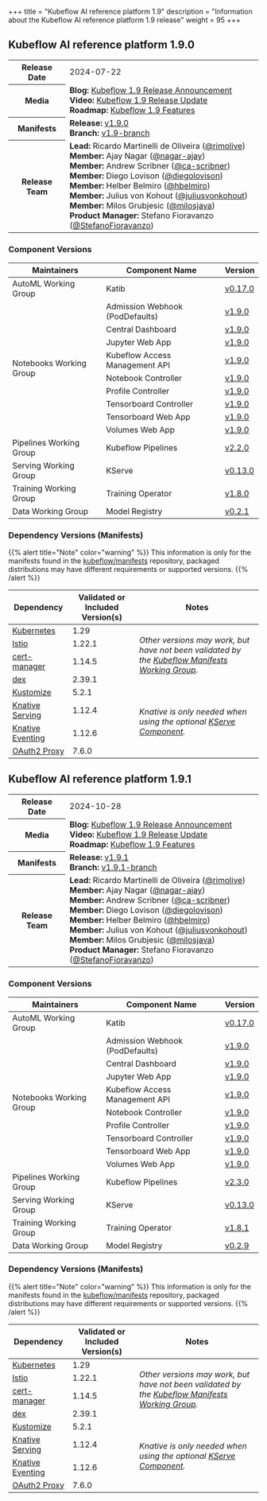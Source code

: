 +++
title = "Kubeflow AI reference platform 1.9"
description = "Information about the Kubeflow AI reference platform 1.9 release"
weight = 95
+++

## Kubeflow AI reference platform 1.9.0

<div class="table-responsive">
<table class="table table-bordered">
  <tbody>
    <tr>
      <th class="table-light">Release Date</th>
      <td>
        2024-07-22
      </td>
    </tr>
    <tr>
      <th class="table-light">Media</th>
      <td>
        <b>Blog:</b> 
          <a href="https://blog.kubeflow.org/kubeflow-1.9-release/">Kubeflow 1.9 Release Announcement</a>
        <br>
        <b>Video:</b> 
          <a href="https://www.youtube.com/watch?v=bzu2Qqv4Ij0">Kubeflow 1.9 Release Update</a>
        <br>
        <b>Roadmap:</b>
          <a href="https://github.com/kubeflow/kubeflow/blob/master/ROADMAP.md#kubeflow-19-release-planned-for-release-jul-2024">Kubeflow 1.9 Features</a>
      </td>
    </tr>
    <tr>
      <th class="table-light">Manifests</th>
      <td>
        <b>Release:</b> 
          <a href="https://github.com/kubeflow/manifests/releases/tag/v1.9.0">v1.9.0</a>
        <br>
        <b>Branch:</b>
          <a href="https://github.com/kubeflow/manifests/tree/v1.9-branch">v1.9-branch</a>
      </td>
    </tr>
    <tr>
      <th class="table-light">Release Team</th>
      <td>
        <b>Lead:</b> Ricardo Martinelli de Oliveira (<a href="https://github.com/rimolive">@rimolive</a>)
        <br>
        <b>Member:</b> Ajay Nagar (<a href="https://github.com/nagar-ajay">@nagar-ajay</a>)
        <br>
        <b>Member:</b> Andrew Scribner (<a href="https://github.com/ca-scribner">@ca-scribner</a>)
        <br>
        <b>Member:</b> Diego Lovison (<a href="https://github.com/diegolovison">@diegolovison</a>)
        <br>
        <b>Member:</b> Helber Belmiro (<a href="https://github.com/hbelmiro">@hbelmiro</a>)
        <br>
        <b>Member:</b> Julius von Kohout (<a href="https://github.com/juliusvonkohout">@juliusvonkohout</a>)
        <br>
        <b>Member:</b> Milos Grubjesic (<a href="https://github.com/milosjava">@milosjava</a>)
        <br>
        <b>Product Manager:</b> Stefano Fioravanzo (<a href="https://github.com/StefanoFioravanzo">@StefanoFioravanzo</a>)
      </td>
    </tr>
  </tbody>
</table>
</div>

### Component Versions

<div class="table-responsive">
<table class="table table-bordered">
    <thead class="thead-light">
      <tr>
        <th>Maintainers</th>
        <th>Component Name</th>
        <th>Version</th>
      </tr>
    </thead>
  <tbody>
      <!-- ======================= -->
      <!-- AutoML Working Group -->
      <!-- ======================= -->
      <tr>
        <td rowspan="1" class="align-middle">AutoML Working Group</td>
        <td>Katib</td>
        <td>
          <a href="https://github.com/kubeflow/katib/releases/tag/v0.17.0">v0.17.0</a>
        </td>
      </tr>
      <!-- ======================= -->
      <!-- Notebooks Working Group -->
      <!-- ======================= -->
      <tr>
        <td rowspan="9" class="align-middle">Notebooks Working Group</td>
        <td>Admission Webhook (PodDefaults)</td>
        <td>
          <a href="https://github.com/kubeflow/kubeflow/tree/v1.9.0/components/admission-webhook">v1.9.0</a>
        </td>
      </tr>
      <tr>
        <td>Central Dashboard</td>
        <td>
          <a href="https://github.com/kubeflow/kubeflow/tree/v1.9.0/components/centraldashboard">v1.9.0</a>
        </td>
      </tr>
      <tr>
        <td>Jupyter Web App</td>
        <td>
          <a href="https://github.com/kubeflow/kubeflow/tree/v1.9.0/components/crud-web-apps/jupyter">v1.9.0</a>
        </td>
      </tr>
      <tr>
        <td>Kubeflow Access Management API</td>
        <td>
          <a href="https://github.com/kubeflow/kubeflow/tree/v1.9.0/components/access-management">v1.9.0</a>
        </td>
      </tr>
      <tr>
        <td>Notebook Controller</td>
        <td>
          <a href="https://github.com/kubeflow/kubeflow/tree/v1.9.0/components/notebook-controller">v1.9.0</a>
        </td>
      </tr>
      <tr>
        <td>Profile Controller</td>
        <td>
          <a href="https://github.com/kubeflow/kubeflow/tree/v1.9.0/components/profile-controller">v1.9.0</a>
        </td>
      </tr>
      <tr>
        <td>Tensorboard Controller</td>
        <td>
          <a href="https://github.com/kubeflow/kubeflow/tree/v1.9.0/components/notebook-controller">v1.9.0</a>
        </td>
      </tr>
      <tr>
        <td>Tensorboard Web App</td>
        <td>
          <a href="https://github.com/kubeflow/kubeflow/tree/v1.9.0/components/crud-web-apps/volumes">v1.9.0</a>
        </td>
      </tr>
      <tr>
        <td>Volumes Web App</td>
        <td>
          <a href="https://github.com/kubeflow/kubeflow/tree/v1.9.0/components/crud-web-apps/tensorboards">v1.9.0</a>
        </td>
      </tr>
      <!-- ======================= -->
      <!-- Pipelines Working Group -->
      <!-- ======================= -->
      <tr>
        <td rowspan="1" class="align-middle">Pipelines Working Group</td>
        <td>Kubeflow Pipelines</td>
        <td>
          <a href="https://github.com/kubeflow/pipelines/releases/tag/2.2.0">v2.2.0</a>
        </td>
      </tr>
      <!-- ======================= -->
      <!-- Serving Working Group -->
      <!-- ======================= -->
      <tr>
        <td rowspan="1" class="align-middle">Serving Working Group</td>
        <td>KServe</td>
        <td>
          <a href="https://github.com/kserve/kserve/releases/tag/v0.13.0">v0.13.0</a>
        </td>
      </tr>
      <!-- ======================= -->
      <!-- Training Working Group -->
      <!-- ======================= -->
      <tr>
        <td rowspan="1" class="align-middle">Training Working Group</td>
        <td>Training Operator</td>
        <td>
          <a href="https://github.com/kubeflow/training-operator/releases/tag/v1.8.0">v1.8.0</a>
        </td>
      </tr>
      <!-- ======================= -->
      <!-- Data Working Group -->
      <!-- ======================= -->
      <tr>
        <td rowspan="1" class="align-middle">Data Working Group</td>
        <td>Model Registry</td>
        <td>
          <a href="https://github.com/kubeflow/model-registry/releases/tag/v0.2.1">v0.2.1</a>
        </td>
      </tr>
  </tbody>
</table>
</div>

### Dependency Versions (Manifests)

{{% alert title="Note" color="warning" %}}
This information is only for the manifests found in the <a href="https://github.com/kubeflow/manifests">kubeflow/manifests</a> repository, packaged distributions may have different requirements or supported versions.
{{% /alert %}}

<div class="table-responsive">
<table class="table table-bordered">
    <thead class="thead-light">
      <tr>
        <th>Dependency</th>
        <th>Validated or Included Version(s)</th>
        <th>Notes</th>
      </tr>
    </thead>
  <tbody>
      <!-- ======================= -->
      <!-- Kubernetes -->
      <!-- ======================= -->
      <tr>
        <td>
          <a href="https://kubernetes.io/">Kubernetes</a>
        </td>
        <td>1.29</td>
        <td rowspan="4" class="align-middle">
          <i>Other versions may work, but have not been validated by the <a href="https://github.com/kubeflow/community/tree/master/wg-manifests">Kubeflow Manifests Working Group</a>.</i>
        </td>
      </tr>
      <!-- ======================= -->
      <!-- Istio -->
      <!-- ======================= -->
      <tr>
        <td>
          <a href="https://istio.io/">Istio</a>
        </td>
        <td>1.22.1</td>
      </tr>
      <!-- ======================= -->
      <!-- cert-manager  -->
      <!-- ======================= -->
      <tr>
        <td>
          <a href="https://cert-manager.io/">cert-manager</a>
        </td>
        <td>1.14.5</td>
      </tr>
      <!-- ======================= -->
      <!-- dex  -->
      <!-- ======================= -->
      <tr>
        <td>
          <a href="https://dexidp.io/">dex</a>
        </td>
        <td>2.39.1</td>
      </tr>
      <!-- ======================= -->
      <!-- Kustomize  -->
      <!-- ======================= -->
      <tr>
        <td>
          <a href="https://kustomize.io/">Kustomize</a>
        </td>
        <td>5.2.1</td>
      </tr>
      <!-- ======================= -->
      <!-- Knative Serving -->
      <!-- ======================= -->
      <tr>
        <td>
          <a href="https://knative.dev/docs/serving/">Knative Serving</a>
        </td>
        <td>1.12.4</td>
        <td rowspan="2" class="align-middle">
          <i>Knative is only needed when using the optional <a href="https://kserve.github.io/website/">KServe Component</a>.</i>
        </td>
      </tr>
      <!-- ======================= -->
      <!-- Knative Eventing -->
      <!-- ======================= -->
      <tr>
        <td>
          <a href="https://knative.dev/docs/eventing/">Knative Eventing</a>
        </td>
        <td>1.12.6</td>
      </tr>
      <!-- ======================= -->
      <!-- OAuth2-proxy -->
      <!-- ======================= -->
      <tr>
        <td>
          <a href="https://github.com/oauth2-proxy/oauth2-proxy/releases/tag/v7.6.0">OAuth2 Proxy</a>
        </td>
        <td>7.6.0</td>
      </tr>
  </tbody>
</table>
</div>

## Kubeflow AI reference platform 1.9.1

<div class="table-responsive">
<table class="table table-bordered">
  <tbody>
    <tr>
      <th class="table-light">Release Date</th>
      <td>
        2024-10-28
      </td>
    </tr>
    <tr>
      <th class="table-light">Media</th>
      <td>
        <b>Blog:</b> 
          <a href="https://blog.kubeflow.org/kubeflow-1.9-release/">Kubeflow 1.9 Release Announcement</a>
        <br>
        <b>Video:</b> 
          <a href="https://www.youtube.com/watch?v=bzu2Qqv4Ij0">Kubeflow 1.9 Release Update</a>
        <br>
        <b>Roadmap:</b>
          <a href="https://github.com/kubeflow/kubeflow/blob/master/ROADMAP.md#kubeflow-19-release-planned-for-release-jul-2024">Kubeflow 1.9 Features</a>
      </td>
    </tr>
    <tr>
      <th class="table-light">Manifests</th>
      <td>
        <b>Release:</b> 
          <a href="https://github.com/kubeflow/manifests/releases/tag/v1.9.1">v1.9.1</a>
        <br>
        <b>Branch:</b>
          <a href="https://github.com/kubeflow/manifests/tree/v1.9.1-branch">v1.9.1-branch</a>
      </td>
    </tr>
    <tr>
      <th class="table-light">Release Team</th>
      <td>
        <b>Lead:</b> Ricardo Martinelli de Oliveira (<a href="https://github.com/rimolive">@rimolive</a>)
        <br>
        <b>Member:</b> Ajay Nagar (<a href="https://github.com/nagar-ajay">@nagar-ajay</a>)
        <br>
        <b>Member:</b> Andrew Scribner (<a href="https://github.com/ca-scribner">@ca-scribner</a>)
        <br>
        <b>Member:</b> Diego Lovison (<a href="https://github.com/diegolovison">@diegolovison</a>)
        <br>
        <b>Member:</b> Helber Belmiro (<a href="https://github.com/hbelmiro">@hbelmiro</a>)
        <br>
        <b>Member:</b> Julius von Kohout (<a href="https://github.com/juliusvonkohout">@juliusvonkohout</a>)
        <br>
        <b>Member:</b> Milos Grubjesic (<a href="https://github.com/milosjava">@milosjava</a>)
        <br>
        <b>Product Manager:</b> Stefano Fioravanzo (<a href="https://github.com/StefanoFioravanzo">@StefanoFioravanzo</a>)
      </td>
    </tr>
  </tbody>
</table>
</div>

### Component Versions

<div class="table-responsive">
<table class="table table-bordered">
    <thead class="thead-light">
      <tr>
        <th>Maintainers</th>
        <th>Component Name</th>
        <th>Version</th>
      </tr>
    </thead>
  <tbody>
      <!-- ======================= -->
      <!-- AutoML Working Group -->
      <!-- ======================= -->
      <tr>
        <td rowspan="1" class="align-middle">AutoML Working Group</td>
        <td>Katib</td>
        <td>
          <a href="https://github.com/kubeflow/katib/releases/tag/v0.17.0">v0.17.0</a>
        </td>
      </tr>
      <!-- ======================= -->
      <!-- Notebooks Working Group -->
      <!-- ======================= -->
      <tr>
        <td rowspan="9" class="align-middle">Notebooks Working Group</td>
        <td>Admission Webhook (PodDefaults)</td>
        <td>
          <a href="https://github.com/kubeflow/kubeflow/tree/v1.9.0/components/admission-webhook">v1.9.0</a>
        </td>
      </tr>
      <tr>
        <td>Central Dashboard</td>
        <td>
          <a href="https://github.com/kubeflow/kubeflow/tree/v1.9.0/components/centraldashboard">v1.9.0</a>
        </td>
      </tr>
      <tr>
        <td>Jupyter Web App</td>
        <td>
          <a href="https://github.com/kubeflow/kubeflow/tree/v1.9.0/components/crud-web-apps/jupyter">v1.9.0</a>
        </td>
      </tr>
      <tr>
        <td>Kubeflow Access Management API</td>
        <td>
          <a href="https://github.com/kubeflow/kubeflow/tree/v1.9.0/components/access-management">v1.9.0</a>
        </td>
      </tr>
      <tr>
        <td>Notebook Controller</td>
        <td>
          <a href="https://github.com/kubeflow/kubeflow/tree/v1.9.0/components/notebook-controller">v1.9.0</a>
        </td>
      </tr>
      <tr>
        <td>Profile Controller</td>
        <td>
          <a href="https://github.com/kubeflow/kubeflow/tree/v1.9.0/components/profile-controller">v1.9.0</a>
        </td>
      </tr>
      <tr>
        <td>Tensorboard Controller</td>
        <td>
          <a href="https://github.com/kubeflow/kubeflow/tree/v1.9.0/components/notebook-controller">v1.9.0</a>
        </td>
      </tr>
      <tr>
        <td>Tensorboard Web App</td>
        <td>
          <a href="https://github.com/kubeflow/kubeflow/tree/v1.9.0/components/crud-web-apps/volumes">v1.9.0</a>
        </td>
      </tr>
      <tr>
        <td>Volumes Web App</td>
        <td>
          <a href="https://github.com/kubeflow/kubeflow/tree/v1.9.0/components/crud-web-apps/tensorboards">v1.9.0</a>
        </td>
      </tr>
      <!-- ======================= -->
      <!-- Pipelines Working Group -->
      <!-- ======================= -->
      <tr>
        <td rowspan="1" class="align-middle">Pipelines Working Group</td>
        <td>Kubeflow Pipelines</td>
        <td>
          <a href="https://github.com/kubeflow/pipelines/releases/tag/2.3.0">v2.3.0</a>
        </td>
      </tr>
      <!-- ======================= -->
      <!-- Serving Working Group -->
      <!-- ======================= -->
      <tr>
        <td rowspan="1" class="align-middle">Serving Working Group</td>
        <td>KServe</td>
        <td>
          <a href="https://github.com/kserve/kserve/releases/tag/v0.13.0">v0.13.0</a>
        </td>
      </tr>
      <!-- ======================= -->
      <!-- Training Working Group -->
      <!-- ======================= -->
      <tr>
        <td rowspan="1" class="align-middle">Training Working Group</td>
        <td>Training Operator</td>
        <td>
          <a href="https://github.com/kubeflow/training-operator/releases/tag/v1.8.1">v1.8.1</a>
        </td>
      </tr>
      <!-- ======================= -->
      <!-- Data Working Group -->
      <!-- ======================= -->
      <tr>
        <td rowspan="1" class="align-middle">Data Working Group</td>
        <td>Model Registry</td>
        <td>
          <a href="https://github.com/kubeflow/model-registry/releases/tag/v0.2.9">v0.2.9</a>
        </td>
      </tr>
  </tbody>
</table>
</div>

### Dependency Versions (Manifests)

{{% alert title="Note" color="warning" %}}
This information is only for the manifests found in the <a href="https://github.com/kubeflow/manifests">kubeflow/manifests</a> repository, packaged distributions may have different requirements or supported versions.
{{% /alert %}}

<div class="table-responsive">
<table class="table table-bordered">
    <thead class="thead-light">
      <tr>
        <th>Dependency</th>
        <th>Validated or Included Version(s)</th>
        <th>Notes</th>
      </tr>
    </thead>
  <tbody>
      <!-- ======================= -->
      <!-- Kubernetes -->
      <!-- ======================= -->
      <tr>
        <td>
          <a href="https://kubernetes.io/">Kubernetes</a>
        </td>
        <td>1.29</td>
        <td rowspan="4" class="align-middle">
          <i>Other versions may work, but have not been validated by the <a href="https://github.com/kubeflow/community/tree/master/wg-manifests">Kubeflow Manifests Working Group</a>.</i>
        </td>
      </tr>
      <!-- ======================= -->
      <!-- Istio -->
      <!-- ======================= -->
      <tr>
        <td>
          <a href="https://istio.io/">Istio</a>
        </td>
        <td>1.22.1</td>
      </tr>
      <!-- ======================= -->
      <!-- cert-manager  -->
      <!-- ======================= -->
      <tr>
        <td>
          <a href="https://cert-manager.io/">cert-manager</a>
        </td>
        <td>1.14.5</td>
      </tr>
      <!-- ======================= -->
      <!-- dex  -->
      <!-- ======================= -->
      <tr>
        <td>
          <a href="https://dexidp.io/">dex</a>
        </td>
        <td>2.39.1</td>
      </tr>
      <!-- ======================= -->
      <!-- Kustomize  -->
      <!-- ======================= -->
      <tr>
        <td>
          <a href="https://kustomize.io/">Kustomize</a>
        </td>
        <td>5.2.1</td>
      </tr>
      <!-- ======================= -->
      <!-- Knative Serving -->
      <!-- ======================= -->
      <tr>
        <td>
          <a href="https://knative.dev/docs/serving/">Knative Serving</a>
        </td>
        <td>1.12.4</td>
        <td rowspan="2" class="align-middle">
          <i>Knative is only needed when using the optional <a href="https://kserve.github.io/website/">KServe Component</a>.</i>
        </td>
      </tr>
      <!-- ======================= -->
      <!-- Knative Eventing -->
      <!-- ======================= -->
      <tr>
        <td>
          <a href="https://knative.dev/docs/eventing/">Knative Eventing</a>
        </td>
        <td>1.12.6</td>
      </tr>
      <!-- ======================= -->
      <!-- OAuth2-proxy -->
      <!-- ======================= -->
      <tr>
        <td>
          <a href="https://github.com/oauth2-proxy/oauth2-proxy/releases/tag/v7.6.0">OAuth2 Proxy</a>
        </td>
        <td>7.6.0</td>
      </tr>
  </tbody>
</table>
</div>
